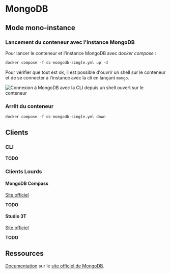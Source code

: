 # MongoDB

## Mode mono-instance

### Lancement du conteneur avec l'instance MongoDB

Pour lancer le conteneur et l'instance MongoDB avec _docker compose_ :

```txt
docker compose -f dc-mongodb-single.yml up -d
```

Pour vérifier que tout est ok, il est possible d'ouvrir un shell sur le conteneur et de se connecter à l'instance avec la cli en lançant `mongo`.

![Connexion à MongoDB avec la CLI depuis un shell ouvert sur le conteneur](.:img/screenshot-connexion-mongodb-avec-cli.png "Connexion à MongoDB avec la CLI depuis un shell ouvert sur le conteneur")

### Arrêt du conteneur

```txt
docker compose -f dc-mongodb-single.yml down
```

## Clients

### CLI

**TODO**

### Clients Lourds

#### MongoDB Compass

[Site officiel](https://www.mongodb.com/fr-fr/products/compass)

**TODO**

#### Studio 3T

[Site officiel](https://studio3t.com/download-studio3t-free)

**TODO**

## Ressources

[Documentation](https://www.mongodb.com/docs/) sur le [site officiel de MongoDB](https://www.mongodb.com/).
